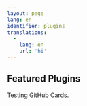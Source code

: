 ```yaml
---
layout: page
lang: en
identifier: plugins
translations:
  -
    lang: en
    url: 'hi'
---
```


## Featured Plugins

Testing GitHub Cards.

<div class="github-card" data-github="discourse/discourse-solved" data-width="400" data-height="" data-theme="medium"></div>
<script src="//cdn.jsdelivr.net/github-cards/latest/widget.js"></script>

<div class="github-card" data-github="discourse/discourse-akismet" data-width="400" data-height="" data-theme="medium"></div>
<script src="//cdn.jsdelivr.net/github-cards/latest/widget.js"></script>

<div class="github-card" data-github="gdpelican/babble" data-width="400" data-height="" data-theme="medium"></div>
<script src="//cdn.jsdelivr.net/github-cards/latest/widget.js"></script>
